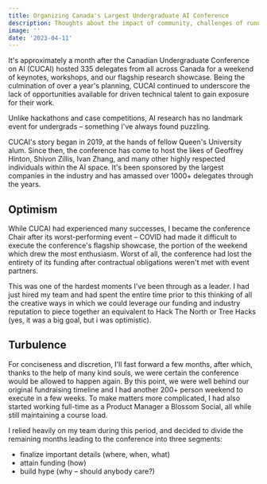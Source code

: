 ```yaml
---
title: Organizing Canada's Largest Undergraduate AI Conference
description: Thoughts about the impact of community, challenges of running a large-scale event, and the importance of every detail.
image: ''
date: '2023-04-11'
---
```


It's approximately a month after the Canadian Undergraduate Conference on AI (CUCAI) hosted 335 delegates from all across Canada for a weekend of keynotes, workshops, and our flagship research showcase. Being the culmination of over a year's planning, CUCAI continued to underscore the lack of opportunities available for driven technical talent to gain exposure for their work.

Unlike hackathons and case competitions, AI research has no landmark event for undergrads – something I've always found puzzling.

CUCAI's story began in 2019, at the hands of fellow Queen's University alum. Since then, the conference has come to host the likes of Geoffrey Hinton, Shivon Zillis, Ivan Zhang, and many other highly respected individuals within the AI space. It's been sponsored by the largest companies in the industry and has amassed over 1000+ delegates through the years.

## Optimism
While CUCAI had experienced many successes, I became the conference Chair after its worst-performing event – COVID had made it difficult to execute the conference's flagship showcase, the portion of the weekend which drew the most enthusiasm. Worst of all, the conference had lost the entirety of its funding after contractual obligations weren't met with event partners.

This was one of the hardest moments I've been through as a leader. I had just hired my team and had spent the entire time prior to this thinking of all the creative ways in which we could leverage our funding and industry reputation to piece together an equivalent to Hack The North or Tree Hacks (yes, it was a big goal, but i was optimistic).

## Turbulence
For conciseness and discretion, I'll fast forward a few months, after which, thanks to the help of many kind souls, we were certain the conference would be allowed to happen again. By this point, we were well behind our original fundraising timeline and I had another 200+ person weekend to execute in a few weeks. To make matters more complicated, I had also started working full-time as a Product Manager a Blossom Social, all while still maintaining a course load.

I relied heavily on my team during this period, and decided to divide the remaining months leading to the conference into three segments:
- finalize important details (where, when, what)
- attain funding (how)
- build hype (why – should anybody care?)
